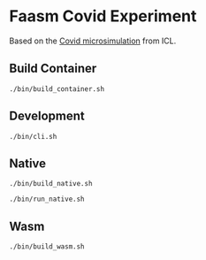 # Faasm Covid Experiment

Based on the [Covid microsimulation](https://github.com/mrc-ide/covid-sim) from
ICL. 

## Build Container

```
./bin/build_container.sh
```

## Development

```
./bin/cli.sh
```

## Native

```
./bin/build_native.sh

./bin/run_native.sh
```

## Wasm

```
./bin/build_wasm.sh
```

